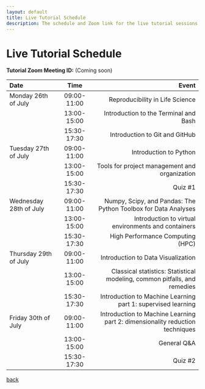 ```yaml
---
layout: default
title: Live Tutorial Schedule
description: The schedule and Zoom link for the live tutorial sessions
---
```


# Live Tutorial Schedule

**Tutorial Zoom Meeting ID:** (Coming soon)

| Date     | Time | Event     |
| :---        |    :----:   |          ---: |
| Monday 26th of July | 09:00-11:00       | Reproducibility in Life Science   |
|    | 13:00-15:00      | Introduction to the Terminal and Bash      |
|    | 15:30-17:30       | Introduction to Git and GitHub   |
| Tuesday 27th of July   | 09:00-11:00        | Introduction to Python      |
|    | 13:00-15:00      | Tools for project management and organization   |
|    | 15:30-17:30        | Quiz #1      |
| Wednesday 28th of July     | 09:00-11:00       | Numpy, Scipy, and Pandas: The Python Toolbox for Data Analyses   |
|    | 13:00-15:00       | Introduction to virtual environments and containers     |
|    | 15:30-17:30        | High Performance Computing (HPC)   |
| Thursday 29th of July     | 09:00-11:00       | Introduction to Data Visualization   |
|    | 13:00-15:00       | Classical statistics: Statistical modeling, common pitfalls, and remedies      |
|    | 15:30-17:30        | Introduction to Machine Learning part 1: supervised learning |
| Friday 30th of July     | 09:00-11:00       | Introduction to Machine Learning part 2: dimensionality reduction techniques |
|    | 13:00-15:00       | General Q&A      |
|    | 15:30-17:30       | Quiz #2  |

[back](./)
